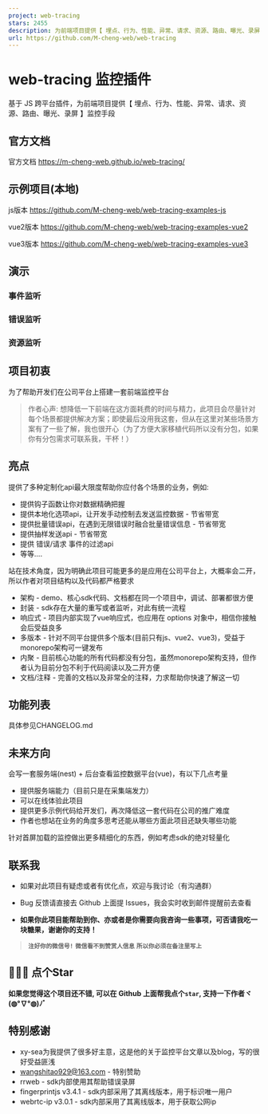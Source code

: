 ```yaml
---
project: web-tracing
stars: 2455
description: 为前端项目提供【 埋点、行为、性能、异常、请求、资源、路由、曝光、录屏 】监控手段
url: https://github.com/M-cheng-web/web-tracing
---
```


web-tracing 监控插件
================

基于 JS 跨平台插件，为前端项目提供【 埋点、行为、性能、异常、请求、资源、路由、曝光、录屏 】监控手段

官方文档
----

官方文档 https://m-cheng-web.github.io/web-tracing/

示例项目(本地)
--------

js版本 https://github.com/M-cheng-web/web-tracing-examples-js

vue2版本 https://github.com/M-cheng-web/web-tracing-examples-vue2

vue3版本 https://github.com/M-cheng-web/web-tracing-examples-vue3

演示
--

### 事件监听

### 错误监听

### 资源监听

项目初衷
----

为了帮助开发们在公司平台上搭建一套前端监控平台

> 作者心声: 想降低一下前端在这方面耗费的时间与精力，此项目会尽量针对每个场景都提供解决方案；即使最后没用我这套，但从在这里对某些场景方案有了一些了解，我也很开心（为了方便大家移植代码所以没有分包，如果你有分包需求可联系我，干杯！）

亮点
--

提供了多种定制化api最大限度帮助你应付各个场景的业务，例如:

-   提供钩子函数让你对数据精确把握
-   提供本地化选项api，让开发手动控制去发送监控数据 - 节省带宽
-   提供批量错误api，在遇到无限错误时融合批量错误信息 - 节省带宽
-   提供抽样发送api - 节省带宽
-   提供 错误/请求 事件的过滤api
-   等等....

站在技术角度，因为明确此项目可能更多的是应用在公司平台上，大概率会二开，所以作者对项目结构以及代码都严格要求

-   架构 - demo、核心sdk代码、文档都在同一个项目中，调试、部署都很方便
-   封装 - sdk存在大量的重写或者监听，对此有统一流程
-   响应式 - 项目内部实现了vue响应式，也应用在 options 对象中，相信你接触会后受益良多
-   多版本 - 针对不同平台提供多个版本(目前只有js、vue2、vue3)，受益于monorepo架构可一键发布
-   内聚 - 目前核心功能的所有代码都没有分包，虽然monorepo架构支持，但作者认为目前分包不利于代码阅读以及二开方便
-   文档/注释 - 完善的文档以及非常全的注释，力求帮助你快速了解这一切

功能列表
----

具体参见CHANGELOG.md

未来方向
----

会写一套服务端(nest) + 后台查看监控数据平台(vue)，有以下几点考量

-   提供服务端能力（目前只是在采集端发力）
-   可以在线体验此项目
-   提供更多示例代码给开发们，再次降低这一套代码在公司的推广难度
-   作者也想站在业务的角度多思考还能从哪些方面此项目还缺失哪些功能

针对首屏加载的监控做出更多精细化的东西，例如考虑sdk的绝对轻量化

联系我
---

-   如果对此项目有疑虑或者有优化点，欢迎与我讨论（有沟通群）
-   Bug 反馈请直接去 Github 上面提 Issues，我会实时收到邮件提醒前去查看

  
  
  
  
  

-   **如果你此项目能帮助到你、亦或者是你需要向我咨询一些事项，可否请我吃一块糖果，谢谢你的支持！**

> **`注好你的微信号!`** **`微信看不到赞赏人信息`** **`所以你必须在备注里写上`**

  
  
  
  
  

🙏🙏🙏 点个Star
-------------

**如果您觉得这个项目还不错, 可以在 Github 上面帮我点个`star`, 支持一下作者ヾ(◍°∇°◍)ﾉﾞ**

  

特别感谢
----

-   xy-sea为我提供了很多好主意，这是他的关于监控平台文章以及blog，写的很好受益匪浅
-   wangshitao929@163.com - 特别赞助
-   rrweb - sdk内部使用其帮助错误录屏
-   fingerprintjs v3.4.1 - sdk内部采用了其离线版本，用于标识唯一用户
-   webrtc-ip v3.0.1 - sdk内部采用了其离线版本，用于获取公网ip
